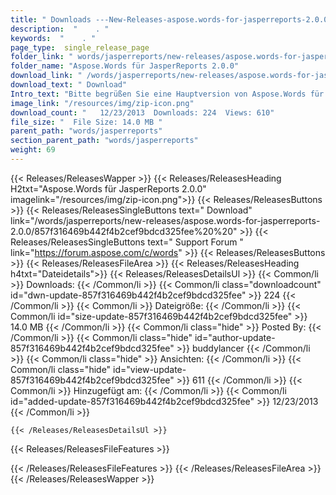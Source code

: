 ```yaml
---
title: " Downloads ---New-Releases-aspose.words-for-jasperreports-2.0.0 . "
description:  "    . " 
keywords:  "    . " 
page_type:  single_release_page
folder_link: " words/jasperreports/new-releases/aspose.words-for-jasperreports-2.0.0/"
folder_name: "Aspose.Words für JasperReports 2.0.0"
download_link: " /words/jasperreports/new-releases/aspose.words-for-jasperreports-2.0.0/857f316469b442f4b2cef9bdcd325fee"
download_text: " Download"
Intro_text: "Bitte begrüßen Sie eine Hauptversion von Aspose.Words für JasperReports. In dieser Ausgabe ..."
image_link: "/resources/img/zip-icon.png"
download_count: "   12/23/2013  Downloads: 224  Views: 610"
file_size: "  File Size: 14.0 MB "
parent_path: "words/jasperreports"
section_parent_path: "words/jasperreports"
weight: 69
---
```


{{< Releases/ReleasesWapper >}}
  {{< Releases/ReleasesHeading H2txt="Aspose.Words für JasperReports 2.0.0" imagelink="/resources/img/zip-icon.png">}}
  {{< Releases/ReleasesButtons >}}
    {{< Releases/ReleasesSingleButtons text=" Download" link="/words/jasperreports/new-releases/aspose.words-for-jasperreports-2.0.0/857f316469b442f4b2cef9bdcd325fee%20%20" >}}
    {{< Releases/ReleasesSingleButtons text=" Support Forum " link="https://forum.aspose.com/c/words" >}}
  {{< Releases/ReleasesButtons >}}
  {{< Releases/ReleasesFileArea >}}
    {{< Releases/ReleasesHeading h4txt="Dateidetails">}}
    {{< Releases/ReleasesDetailsUl >}}
            {{< Common/li >}} Downloads: {{< /Common/li >}}
      {{< Common/li class="downloadcount" id="dwn-update-857f316469b442f4b2cef9bdcd325fee" >}} 224 {{< /Common/li >}}
      {{< Common/li >}} Dateigröße: {{< /Common/li >}}
      {{< Common/li id="size-update-857f316469b442f4b2cef9bdcd325fee" >}} 14.0 MB {{< /Common/li >}} 
      {{< Common/li  class="hide" >}} Posted By: {{< /Common/li >}} 
      {{< Common/li class="hide" id="author-update-857f316469b442f4b2cef9bdcd325fee" >}} buddylancer {{< /Common/li >}}
      {{< Common/li class="hide" >}} Ansichten: {{< /Common/li >}}
      {{< Common/li class="hide" id="view-update-857f316469b442f4b2cef9bdcd325fee" >}} 611 {{< /Common/li >}}
      {{< Common/li >}} Hinzugefügt am: {{< /Common/li >}}
      {{< Common/li id="added-update-857f316469b442f4b2cef9bdcd325fee" >}} 12/23/2013 {{< /Common/li >}} 

    {{< /Releases/ReleasesDetailsUl >}}

  {{< Releases/ReleasesFileFeatures >}}
      
  {{< /Releases/ReleasesFileFeatures >}}
 {{< /Releases/ReleasesFileArea >}}
{{< /Releases/ReleasesWapper >}}



